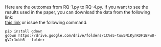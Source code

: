 Here are the outcomes from RQ-1.py to RQ-4.py. If you want
to see the results used in the paper, you can download the data from the following link:   
[this link](https://drive.google.com/drive/folders/13figGs64BcPwwcLvQRKsQMz71wcU4UQw)
or issue the following command:
```
pip install gdown
gdown https://drive.google.com/drive/folders/1CVe5-tow5NiKynRDF1BFwU-gVJr1obh5 --folder
```
